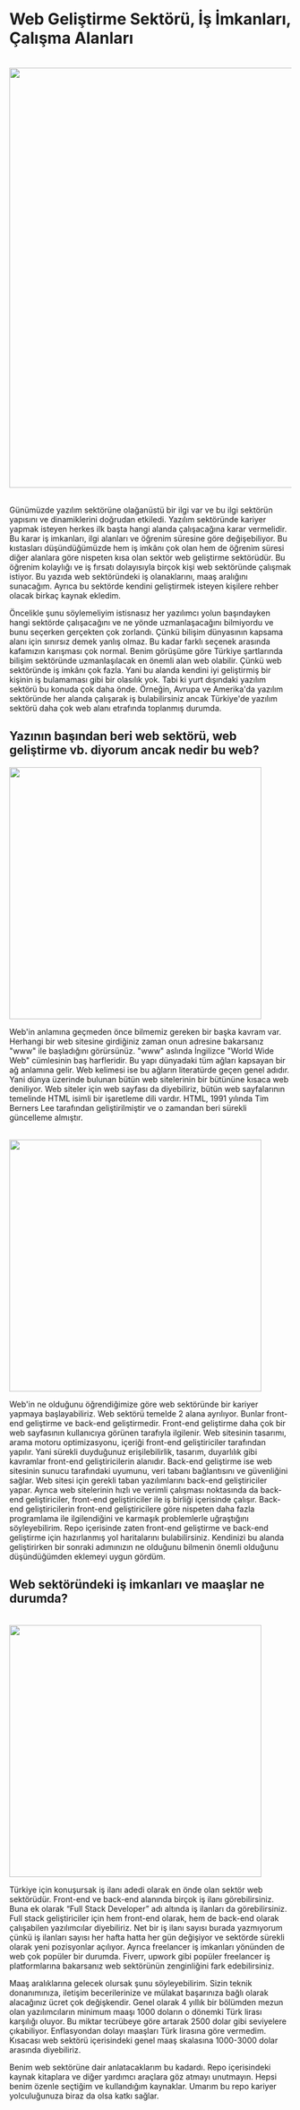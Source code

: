 # Web Geliştirme Sektörü, İş İmkanları, Çalışma Alanları

<br>

<div align="center"><img src="https://www.elegantthemes.com/blog/wp-content/uploads/2018/12/top11.png" width="750"></div>

<br>


Günümüzde yazılım sektörüne olağanüstü bir ilgi var ve bu ilgi sektörün yapısını ve dinamiklerini doğrudan etkiledi.
Yazılım sektöründe kariyer yapmak isteyen herkes ilk başta hangi alanda çalışacağına karar vermelidir. Bu karar iş imkanları, ilgi alanları ve öğrenim süresine göre değişebiliyor. Bu kıstasları düşündüğümüzde hem iş imkânı çok olan hem de öğrenim süresi diğer alanlara göre nispeten kısa olan sektör web geliştirme sektörüdür. Bu öğrenim kolaylığı ve iş fırsatı dolayısıyla birçok kişi web sektöründe çalışmak istiyor. Bu yazıda web sektöründeki iş olanaklarını, maaş aralığını sunacağım. Ayrıca bu sektörde kendini geliştirmek isteyen kişilere rehber olacak birkaç kaynak ekledim.

Öncelikle şunu söylemeliyim istisnasız her yazılımcı yolun başındayken hangi sektörde çalışacağını ve ne yönde uzmanlaşacağını bilmiyordu ve bunu seçerken gerçekten çok zorlandı. Çünkü bilişim dünyasının kapsama alanı için sınırsız demek yanlış olmaz. Bu kadar farklı seçenek arasında kafamızın karışması çok normal. Benim görüşüme göre Türkiye şartlarında bilişim sektöründe uzmanlaşılacak en önemli alan web olabilir. Çünkü web sektöründe iş imkânı çok fazla. Yani bu alanda kendini iyi geliştirmiş bir kişinin iş bulamaması gibi bir olasılık yok. Tabi ki yurt dışındaki yazılım sektörü bu konuda çok daha önde. Örneğin, Avrupa ve Amerika'da yazılım sektöründe her alanda çalışarak iş bulabilirsiniz ancak Türkiye'de yazılım sektörü daha çok web alanı etrafında toplanmış durumda.

## Yazının başından beri web sektörü, web geliştirme vb. diyorum ancak nedir bu web?

<img src="https://static.javatpoint.com/seo/images/world-wide-web.png" width="450">

<br>

Web'in anlamına geçmeden önce bilmemiz gereken bir başka kavram var. Herhangi bir web sitesine girdiğiniz zaman onun adresine bakarsanız "www" ile başladığını görürsünüz. "www" aslında İngilizce "World Wide Web" cümlesinin baş harfleridir. Bu yapı dünyadaki tüm ağları kapsayan bir ağ anlamına gelir. Web kelimesi ise bu ağların literatürde geçen genel adıdır. Yani dünya üzerinde bulunan bütün web sitelerinin bir bütününe kısaca web deniliyor. Web siteler için web sayfası da diyebiliriz, bütün web sayfalarının temelinde HTML isimli bir işaretleme dili vardır. HTML, 1991 yılında Tim Berners Lee tarafından geliştirilmiştir ve o zamandan beri sürekli güncelleme almıştır. 

<br>

<img src="https://i.guim.co.uk/img/media/1fcdd5589a9b29ecb47956418b85953e8c2cb277/0_97_1988_1351/master/1988.jpg?width=700&quality=85&auto=format&fit=max&s=1fb2b74e104eab86973d5e069dd3c7b9" width="450">

<br>

Web'in ne olduğunu öğrendiğimize göre web sektöründe bir kariyer yapmaya başlayabiliriz. Web sektörü temelde 2 alana ayrılıyor. Bunlar front-end geliştirme ve back-end geliştirmedir. Front-end geliştirme daha çok bir web sayfasının kullanıcıya görünen tarafıyla ilgilenir. Web sitesinin tasarımı, arama motoru optimizasyonu, içeriği front-end geliştiriciler tarafından yapılır. Yani sürekli duyduğunuz erişilebilirlik, tasarım, duyarlılık gibi kavramlar front-end geliştiricilerin alanıdır. Back-end geliştirme ise web sitesinin sunucu tarafındaki uyumunu, veri tabanı bağlantısını ve güvenliğini sağlar. Web sitesi için gerekli taban yazılımlarını back-end geliştiriciler yapar. Ayrıca web sitelerinin hızlı ve verimli çalışması noktasında da back-end geliştiriciler, front-end geliştiriciler ile iş birliği içerisinde çalışır. Back-end geliştiricilerin front-end geliştiricilere göre nispeten daha fazla programlama ile ilgilendiğini ve karmaşık problemlerle uğraştığını söyleyebilirim. Repo içerisinde zaten front-end geliştirme ve back-end geliştirme için hazırlanmış yol haritalarını bulabilirsiniz. Kendinizi bu alanda geliştirirken bir sonraki adımınızın ne olduğunu bilmenin önemli olduğunu düşündüğümden eklemeyi uygun gördüm.

## Web sektöründeki iş imkanları ve maaşlar ne durumda?

<br>

<img src="https://www.patriotsoftware.com/wp-content/uploads/2021/08/salary-range-job-descriptions-1-1024x576.jpg" width="450">

<br>

Türkiye için konuşursak iş ilanı adedi olarak en önde olan sektör web sektörüdür. Front-end ve back-end alanında birçok iş ilanı görebilirsiniz. Buna ek olarak “Full Stack Developer” adı altında iş ilanları da görebilirsiniz. Full stack geliştiriciler için hem front-end olarak, hem de back-end olarak çalışabilen yazılımcılar diyebiliriz. Net bir iş ilanı sayısı burada yazmıyorum çünkü iş ilanları sayısı her hafta hatta her gün değişiyor ve sektörde sürekli olarak yeni pozisyonlar açılıyor. Ayrıca freelancer iş imkanları yönünden de web çok popüler bir durumda. Fiverr, upwork gibi popüler freelancer iş platformlarına bakarsanız web sektörünün zenginliğini fark edebilirsiniz.

Maaş aralıklarına gelecek olursak şunu söyleyebilirim. Sizin teknik donanımınıza, iletişim becerilerinize ve mülakat başarınıza bağlı olarak alacağınız ücret çok değişkendir.
Genel olarak 4 yıllık bir bölümden mezun olan yazılımcıların minimum maaşı 1000 doların o dönemki Türk lirası karşılığı oluyor. Bu miktar tecrübeye göre artarak 2500 dolar gibi seviyelere çıkabiliyor. Enflasyondan dolayı maaşları Türk lirasına göre vermedim. Kısacası web sektörü içerisindeki genel maaş skalasına 1000-3000 dolar arasında diyebiliriz.

Benim web sektörüne dair anlatacaklarım bu kadardı. Repo içerisindeki kaynak kitaplara ve diğer yardımcı araçlara göz atmayı unutmayın. Hepsi benim özenle seçtiğim ve kullandığım kaynaklar. Umarım bu repo kariyer yolculuğunuza biraz da olsa katkı sağlar.
